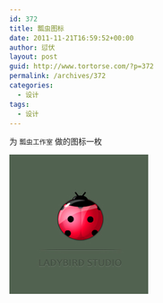 ```yaml
---
id: 372
title: 瓢虫图标
date: 2011-11-21T16:59:52+00:00
author: 愆伏
layout: post
guid: http://www.tortorse.com/?p=372
permalink: /archives/372
categories:
  - 设计
tags:
  - 设计
---
```

为 `瓢虫工作室` 做的图标一枚

![ladybirdstudio](/wp-content/uploads/2011/11/ladybirdstudio.jpg)
